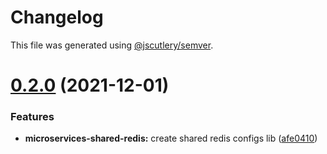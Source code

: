# Changelog

This file was generated using [@jscutlery/semver](https://github.com/jscutlery/semver).

# [0.2.0](https://github.com/getlarge/ticketing/compare/v0.1.0...v0.2.0) (2021-12-01)


### Features

* **microservices-shared-redis:** create shared redis configs lib ([afe0410](https://github.com/getlarge/ticketing/commit/afe041014b75f430862ab28c05c63fb09789348f))
